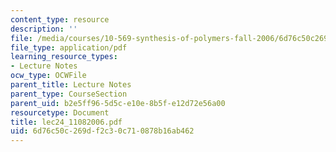 ```yaml
---
content_type: resource
description: ''
file: /media/courses/10-569-synthesis-of-polymers-fall-2006/6d76c50c269df2c30c710878b16ab462_lec24_11082006.pdf
file_type: application/pdf
learning_resource_types:
- Lecture Notes
ocw_type: OCWFile
parent_title: Lecture Notes
parent_type: CourseSection
parent_uid: b2e5ff96-5d5c-e10e-8b5f-e12d72e56a00
resourcetype: Document
title: lec24_11082006.pdf
uid: 6d76c50c-269d-f2c3-0c71-0878b16ab462
---
```

